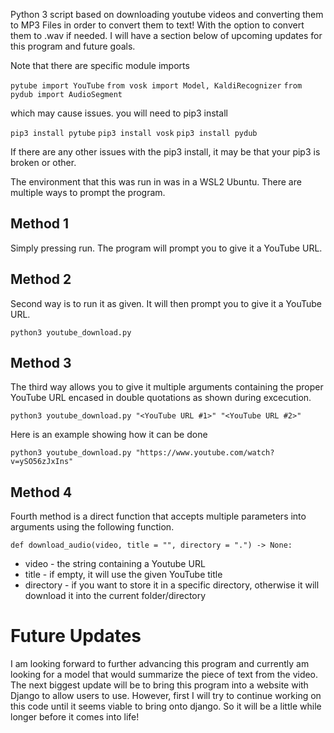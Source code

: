 Python 3 script based on downloading youtube videos and converting them to MP3 Files in order to convert them to text! With the option to convert them to .wav if needed. I will have a section below of upcoming updates for this program and future goals. 


Note that there are specific module imports

`pytube import YouTube`
`from vosk import Model, KaldiRecognizer`
`from pydub import AudioSegment` 

which may cause issues. you will need to pip3 install

`pip3 install pytube`
`pip3 install vosk`
`pip3 install pydub`

If there are any other issues with the pip3 install, it may be that your pip3 is broken or other.

The environment that this was run in was in a WSL2 Ubuntu. There are multiple ways to prompt the program.

## Method 1

Simply pressing run. The program will prompt you to give it a YouTube URL.

## Method 2

Second way is to run it as given. It will then prompt you to give it a YouTube URL.

`python3 youtube_download.py`

## Method 3

The third way allows you to give it multiple arguments containing the proper YouTube URL encased in double quotations as shown during excecution.

`python3 youtube_download.py "<YouTube URL #1>" "<YouTube URL #2>"`

Here is an example showing how it can be done

`python3 youtube_download.py "https://www.youtube.com/watch?v=ySO56zJxIns"`

## Method 4

Fourth method is a direct function that accepts multiple parameters into arguments using the following function.

`def download_audio(video, title = "", directory = ".") -> None:`

* video - the string containing a Youtube URL
* title - if empty, it will use the given YouTube title
* directory - if you want to store it in a specific directory, otherwise it will download it into the current folder/directory

# Future Updates

I am looking forward to further advancing this program and currently am looking for a model that would summarize the piece of text from the video. The next biggest update will be to bring this program into a website with Django to allow users to use. However, first I will try to continue working on this code until it seems viable to bring onto django. So it will be a little while longer before it comes into life!
